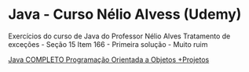 # Java - Curso Nélio Alvess (Udemy)

Exercícios do curso de Java do Professor Nélio Alves
Tratamento de exceções - Seção 15
Item 166 - Primeira solução - Muito ruim

[Java COMPLETO Programação Orientada a Objetos +Projetos](https://www.udemy.com/course/java-curso-completo/)
